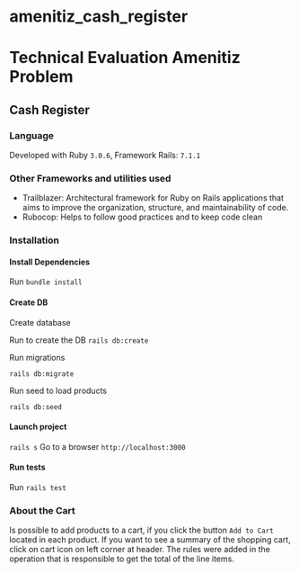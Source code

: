 # amenitiz_cash_register
# Technical Evaluation Amenitiz Problem 

## Cash Register

### Language
  Developed with Ruby `3.0.6`, Framework Rails: `7.1.1`

### Other Frameworks and utilities used

- Trailblazer: Architectural framework for Ruby on Rails applications that aims to improve the organization, structure, and maintainability of code.
- Rubocop: Helps to follow good practices and to keep code clean

### Installation

#### Install Dependencies
Run `bundle install`


#### Create DB
Create database

Run to create the DB
`rails db:create`

Run migrations

`rails db:migrate`

Run seed to load products

`rails db:seed`

#### Launch project

`rails s`
Go to a browser `http://localhost:3000`


#### Run tests
Run 
`rails test`


### About the Cart

Is possible to add products to a cart, if you click the button `Add to Cart` located in each product. 
If you want to see a summary of the shopping cart, click on cart icon on left corner at header.
The rules were added in the operation that is responsible to get the total of the line items. 
